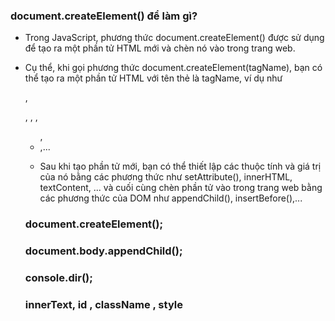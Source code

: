 ### document.createElement() để làm gì?
 - Trong JavaScript, phương thức document.createElement() được sử dụng để tạo ra một phần tử HTML mới và chèn nó vào trong trang web.

 - Cụ thể, khi gọi phương thức document.createElement(tagName), bạn có thể tạo ra một phần tử HTML với tên thẻ là tagName, ví dụ như <div>, <p>, <span>, <img>, <ul>, <li>,...


 - Sau khi tạo phần tử mới, bạn có thể thiết lập các thuộc tính và giá trị của nó bằng các phương thức như setAttribute(), innerHTML, textContent, ... và cuối cùng chèn phần tử vào trong trang web bằng các phương thức của DOM như appendChild(), insertBefore(),...

### document.createElement();
### document.body.appendChild();
### console.dir();
### innerText, id , className , style